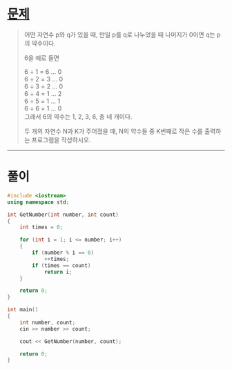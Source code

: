 # [문제](https://www.acmicpc.net/problem/2501 "#2501번")
  
> 어떤 자연수 p와 q가 있을 때, 만일 p를 q로 나누었을 때 나머지가 0이면 q는 p의 약수이다. 
>
> 6을 예로 들면
>
> 6 ÷ 1 = 6 … 0
> <br>6 ÷ 2 = 3 … 0
> <br>6 ÷ 3 = 2 … 0
> <br>6 ÷ 4 = 1 … 2
> <br>6 ÷ 5 = 1 … 1
> <br>6 ÷ 6 = 1 … 0
> <br>그래서 6의 약수는 1, 2, 3, 6, 총 네 개이다.
>
> 두 개의 자연수 N과 K가 주어졌을 때, N의 약수들 중 K번째로 작은 수를 출력하는 프로그램을 작성하시오.
<hr/>

# 풀이

```cpp
#include <iostream>
using namespace std;

int GetNumber(int number, int count)
{
    int times = 0;

    for (int i = 1; i <= number; i++)
    {
        if (number % i == 0)
            ++times;
        if (times == count)
            return i;
    }

    return 0;
}

int main() 
{
    int number, count;
    cin >> number >> count;

    cout << GetNumber(number, count);

    return 0;
}
```

